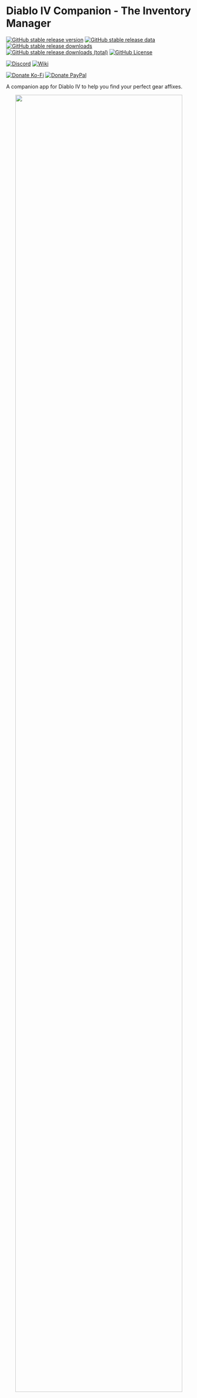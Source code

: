 # Diablo IV Companion - The Inventory Manager 

[![GitHub stable release version](https://img.shields.io/github/v/release/josdemmers/Diablo4Companion?filter=v3*&logo=github&label=Stable)](https://github.com/josdemmers/Diablo4Companion/releases)
[![GitHub stable release data](https://img.shields.io/github/release-date/josdemmers/Diablo4Companion?logo=github&label=Released)](https://github.com/josdemmers/Diablo4Companion/releases)
[![GitHub stable release downloads](https://img.shields.io/github/downloads/josdemmers/Diablo4Companion/latest/total?logo=github&label=Downloads)](https://github.com/josdemmers/Diablo4Companion/releases)
[![GitHub stable release downloads (total)](https://img.shields.io/github/downloads/josdemmers/Diablo4Companion/total?logo=github&label=Downloads%20(Total))](https://github.com/josdemmers/Diablo4Companion/releases)
[![GitHub License](https://img.shields.io/github/license/josdemmers/Diablo4Companion?logo=github)](https://github.com/josdemmers/Diablo4Companion/blob/master/LICENSE)

[![Discord](https://img.shields.io/discord/320539672663031818?logo=discord&logoColor=white&label=Discord)](https://th.gl/discord)
[![Wiki](https://img.shields.io/badge/Read-wiki-blue?logo=github)](https://github.com/josdemmers/Diablo4Companion/wiki)

[![Donate Ko-Fi](https://img.shields.io/badge/Ko--Fi-donate-red?logo=kofi)](https://ko-fi.com/H2H1H5GCR)
[![Donate PayPal](https://img.shields.io/badge/PayPal.me-donate-blue?logo=paypal)](https://paypal.me/josdemmers)

A companion app for Diablo IV to help you find your perfect gear affixes.

<div align="center">
<img alt="" title="Ingame overlay" src="./readme/readme-top.png" width="95%"/>
<img alt="" title="Affixes view" src="./readme/readme-top-001.png" width="47%"/>
<img alt="" title="Aspects view" src="./readme/readme-top-002.png" width="47%"/>
<img alt="" title="Sigil view" src="./readme/readme-top-003.png" width="47%"/>
<img alt="" title="Trade view" src="./readme/readme-top-004.png" width="47%"/>
</div>

If you like my work you can sponsor me on Ko-fi.

[![ko-fi](https://ko-fi.com/img/githubbutton_sm.svg)](https://ko-fi.com/H2H1H5GCR)

Looking for help?

[![Discord](https://img.shields.io/discord/320539672663031818?logo=discord&logoColor=white&label=Discord)](https://th.gl/discord)

## Table of Contents

- [Features](https://github.com/josdemmers/Diablo4Companion#features)
- [Installation](https://github.com/josdemmers/Diablo4Companion#installation)
- [Configuration](https://github.com/josdemmers/Diablo4Companion#configuration)
- [Usage](https://github.com/josdemmers/Diablo4Companion#Usage)
- [Troubleshooting](https://github.com/josdemmers/Diablo4Companion#Troubleshooting)

## Features

- Specify your prefered affixes for each gear slot and monitor them ingame.
  - Supports affixes, aspects, and sigils.
  - Filter by item power.
- Trading lists
  - Track valuable items for trading.
  - Show trade value ingame.  
- Import builds from D4Builds.gg
- Import builds from Maxroll.gg
- Import builds from Mobalytics.gg
- Multi-language support. See [wiki](https://github.com/josdemmers/Diablo4Companion/wiki/How-to-create-translations) if you want to translate the app. 

## Installation

- Download the latest version from [Releases](https://github.com/josdemmers/Diablo4Companion/releases)
- Extract files and run D4Companion.exe
- Go to settings and select the **System preset** matching your resolution.
  - Make sure to click the update / download button first to get the latest version.
  - Use the recommended app settings listed for each resolution.
- Go to affixes and create a new **Gear Affix Preset**.
  - Or import a build from Maxroll or D4Builds ([wiki](https://github.com/josdemmers/Diablo4Companion/wiki/How-to-import-and-export-builds)).
- Select your prefered affixes for each item slot.
- Double click affixes to add/remove them from the list.
- Read [Usage](https://github.com/josdemmers/Diablo4Companion#Usage) for more details on using the app.
- For tips and troubleshooting there is also a [wiki](https://github.com/josdemmers/Diablo4Companion/wiki).

## Configurations

Currently the following system presets are included:


| Preset           | Language                                        | Config                                                                      |  Status                                                           | Comment                 |
| ---------------- | ----------------------------------------------- | --------------------------------------------------------------------------- | ----------------------------------------------------------------- | ----------------------- |
| 1050p_SMF_en     | <img src="./D4Companion/Images/Flags/enUS.png"> | SDR (HDR off) with font set to medium for the English language              | ![Static Badge](https://img.shields.io/badge/status-broken-red)   | Missing icons temper, mythic |
| 1080p_SMF_en     | <img src="./D4Companion/Images/Flags/enUS.png"> | SDR (HDR off) with font set to medium for the English language              | ![Static Badge](https://img.shields.io/badge/status-ready-green)  |                         |
| 1080p_SMF_es-US  | <img src="./D4Companion/Images/Flags/esES.png"> | SDR (HDR off) with font set to medium for the Spanish (LA) language         | ![Static Badge](https://img.shields.io/badge/status-ready-green)  |                         |
| 1080p_SMF_fr     | <img src="./D4Companion/Images/Flags/frFR.png"> | SDR (HDR off) with font set to medium for the French language               | ![Static Badge](https://img.shields.io/badge/status-ready-green)  |                         |
| 1080p_SSF_de     | <img src="./D4Companion/Images/Flags/deDE.png"> | SDR (HDR off) with font set to small for the German language                | ![Static Badge](https://img.shields.io/badge/status-ready-green)  |                         |
| 1080p_SSF_en     | <img src="./D4Companion/Images/Flags/enUS.png"> | SDR (HDR off) with font set to small for the English language               | ![Static Badge](https://img.shields.io/badge/status-ready-green)  |                         |
| 1080p_SSF_es-US  | <img src="./D4Companion/Images/Flags/esES.png"> | SDR (HDR off) with font set to small for the Spanish (LA) language          | ![Static Badge](https://img.shields.io/badge/status-ready-green)  |                         |
| 1440p_HSF_en     | <img src="./D4Companion/Images/Flags/enUS.png"> | HDR with font set to small for the English language                         | ![Static Badge](https://img.shields.io/badge/status-ready-green)  |                         |
| 1440p_SMF_en     | <img src="./D4Companion/Images/Flags/enUS.png"> | SDR (HDR off) with font set to medium for the English language              | ![Static Badge](https://img.shields.io/badge/status-ready-green)  |                         |
| 1440p_SMF_fr     | <img src="./D4Companion/Images/Flags/frFR.png"> | SDR (HDR off) with font set to medium for the French language               | ![Static Badge](https://img.shields.io/badge/status-ready-green)  |                         |
| 1440p_SMF_zh-CN  | <img src="./D4Companion/Images/Flags/zhCN.png"> | SDR (HDR off) with font set to medium for the Chinese (Simplified) language | ![Static Badge](https://img.shields.io/badge/status-ready-green)  |                         |
| 1440p_SSF_en     | <img src="./D4Companion/Images/Flags/enUS.png"> | SDR (HDR off) with font set to small for the English language               | ![Static Badge](https://img.shields.io/badge/status-ready-green)  |                         |
| 1600p_SMF_en     | <img src="./D4Companion/Images/Flags/enUS.png"> | SDR (HDR off) with font set to medium for the English language              | ![Static Badge](https://img.shields.io/badge/status-broken-red)   | Missing icons greater, temper, mythic |
| 1600p_SMF_zh-CN  | <img src="./D4Companion/Images/Flags/zhCN.png"> | SDR (HDR off) with font set to medium for the Chinese (Simplified) language | ![Static Badge](https://img.shields.io/badge/status-broken-red)   | Missing icons           |
| 2160p_HSF_en     | <img src="./D4Companion/Images/Flags/enUS.png"> | HDR with font set to small for the English language.                        | ![Static Badge](https://img.shields.io/badge/status-broken-red)   | Missing icons temper, mythic |
| 2160p_SSF_en     | <img src="./D4Companion/Images/Flags/enUS.png"> | SDR (HDR off) with font set to small for the English language.              | ![Static Badge](https://img.shields.io/badge/status-ready-green)  | Missing icons mythic    |

Each preset works for both normal and widescreen resolutions. e.g. for 2560x1440 and 3440x1440 use the 1440p preset.

Feel free to share you system presets with me so I can add them to the app.

See the following [wiki](https://github.com/josdemmers/Diablo4Companion/wiki/How-to-create-a-new-System-Preset) page to create your own.

## Usage

![Usage-1](./readme/readme-002.png)

1. Navigation menu. In the following order, Affixes, Logging, Debug, and Settings.
2. Change language for affixes.
3. Create, select, or delete affix presets. The import/export buttons can be used to share your builds, or to import builds from Maxroll and D4Builds. See [wiki](https://github.com/josdemmers/Diablo4Companion/wiki/How-to-import-and-export-builds) for more details.
4. Toggle the overlay on/off. Note: This is also possible using the ingame button in the top left corner.
5. Overview of selected affixes for each gear slot. Click to change color, or double click affix name to remove it.
6. Filter affixes.
7. Switch between affixes, aspects, and sigils.
8. Adds the affix to your preset so you can monitor it ingame.

![Usage-2](./readme/readme-003.png)

1. Set the app as the top-most window.
2. Set the width of the tooltip. Default for 1440p is 500. Recommended settings for other resolutions are listed when you download a system preset.
3. Threshold sliders for filtering out background noise. Defaults for SDR is (60/255). Recommended settings for HDR are listed when you download a system preset.
4. Area offsets for affixes/aspects descriptions. Recommended settings for each resolution are listed when you download a system preset.
5. Similarity thresholds for matching images. A lower value means a closer match is required. Default of 0.05 is recommended.
6. Previous debug image.
7. Next debug image.

![Usage-3](./readme/readme-004.png)

1. Select the preset matching your resolution. See [wiki](https://github.com/josdemmers/Diablo4Companion/wiki/How-to-create-a-new-System-Preset) to create your own.
2. Reload the preset. Useful after adding new images without restarting the app.
3. The download manager can be used to download community created system presets. If your language or resolution is missing please send them to me and I'll add them to the list. Follow the recommended app settings in the description.
4. Hover your mouse over one of the info icons to get more detailed information about a setting.

## Troubleshooting

See [F.A.Q.](https://github.com/josdemmers/Diablo4Companion/wiki#frequently-asked-questions)

## Licensing

MIT

## Thirdparty packages

- [Emgu CV](https://www.emgu.com/wiki/index.php/Main_Page)
- [FuzzierSharp](https://github.com/AtriaStar/FuzzierSharp)
- [GameOverlay.Net](https://github.com/michel-pi/GameOverlay.Net)
- [MahApps.Metro](https://github.com/MahApps/MahApps.Metro)
- [NHotkey](https://github.com/thomaslevesque/NHotkey)
- [PInvoke](https://github.com/dotnet/pinvoke)
- [Prism](https://github.com/PrismLibrary/Prism)
- [TesseractOCR](https://github.com/Sicos1977/TesseractOCR)

## Community

### The Hidden Gaming Lair

- [Discord](https://th.gl/discord)
- [www](https://www.th.gl/)

## Mentions

- [d4data](https://github.com/DiabloTools/d4data)
- [d4builds.gg](https://d4builds.gg/)
- [maxroll.gg](https://maxroll.gg/d4/build-guides)
- [mobalitics.gg](https://mobalytics.gg/diablo-4)
